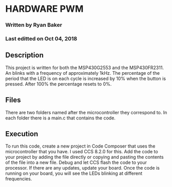 # HARDWARE PWM
### Written by Ryan Baker
### Last editted on Oct 04, 2018
## Description
This project is written for both the MSP430G2553 and the MSP430FR2311. An blinks with a frequency of approximately 1kHz. The percentage of the period that the LED is on each cycle is increased by 10% when the button is pressed. After 100% the percentage resets to 0%.
## Files
There are two folders named after the microcontroller they correspond to. In each folder there is a main.c that contains the code.
## Execution
To run this code, create a new project in Code Composer that uses the microcontroller that you have. I used CCS 8.2.0 for this. Add the code to your project by adding the file directly or copying and pasting the contents of the file into a new file. Debug and let CCS flash the code to your processor. If there are any updates, update your board. Once the code is running on your board, you will see the LEDs blinking at different frequencies.